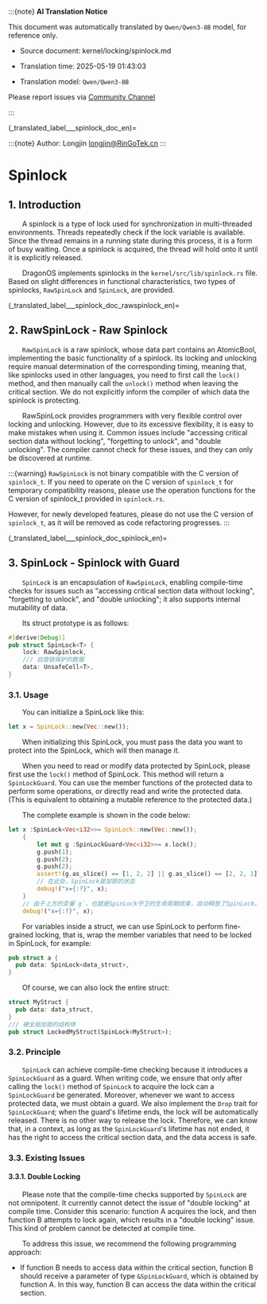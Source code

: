 :::{note}
**AI Translation Notice**

This document was automatically translated by `Qwen/Qwen3-8B` model, for reference only.

- Source document: kernel/locking/spinlock.md

- Translation time: 2025-05-19 01:43:03

- Translation model: `Qwen/Qwen3-8B`

Please report issues via [Community Channel](https://github.com/DragonOS-Community/DragonOS/issues)

:::

(_translated_label___spinlock_doc_en)=

:::{note}
Author: Longjin <longjin@RinGoTek.cn>
:::

# Spinlock

## 1. Introduction

&emsp;&emsp;A spinlock is a type of lock used for synchronization in multi-threaded environments. Threads repeatedly check if the lock variable is available. Since the thread remains in a running state during this process, it is a form of busy waiting. Once a spinlock is acquired, the thread will hold onto it until it is explicitly released.

&emsp;&emsp;DragonOS implements spinlocks in the `kernel/src/lib/spinlock.rs` file. Based on slight differences in functional characteristics, two types of spinlocks, `RawSpinLock` and `SpinLock`, are provided.

(_translated_label___spinlock_doc_rawspinlock_en)=
## 2. RawSpinLock - Raw Spinlock

&emsp;&emsp;`RawSpinLock` is a raw spinlock, whose data part contains an AtomicBool, implementing the basic functionality of a spinlock. Its locking and unlocking require manual determination of the corresponding timing, meaning that, like spinlocks used in other languages, you need to first call the `lock()` method, and then manually call the `unlock()` method when leaving the critical section. We do not explicitly inform the compiler of which data the spinlock is protecting.

&emsp;&emsp;RawSpinLock provides programmers with very flexible control over locking and unlocking. However, due to its excessive flexibility, it is easy to make mistakes when using it. Common issues include "accessing critical section data without locking", "forgetting to unlock", and "double unlocking". The compiler cannot check for these issues, and they can only be discovered at runtime.

:::{warning}
`RawSpinLock` is not binary compatible with the C version of `spinlock_t`. If you need to operate on the C version of `spinlock_t` for temporary compatibility reasons, please use the operation functions for the C version of spinlock_t provided in `spinlock.rs`.

However, for newly developed features, please do not use the C version of `spinlock_t`, as it will be removed as code refactoring progresses.
:::

(_translated_label___spinlock_doc_spinlock_en)=
## 3. SpinLock - Spinlock with Guard

&emsp;&emsp;`SpinLock` is an encapsulation of `RawSpinLock`, enabling compile-time checks for issues such as "accessing critical section data without locking", "forgetting to unlock", and "double unlocking"; it also supports internal mutability of data.

&emsp;&emsp;Its struct prototype is as follows:

```rust
#[derive(Debug)]
pub struct SpinLock<T> {
    lock: RawSpinlock,
    /// 自旋锁保护的数据
    data: UnsafeCell<T>,
}
```

### 3.1. Usage

&emsp;&emsp;You can initialize a SpinLock like this:

```rust
let x = SpinLock::new(Vec::new());
```

&emsp;&emsp;When initializing this SpinLock, you must pass the data you want to protect into the SpinLock, which will then manage it.

&emsp;&emsp;When you need to read or modify data protected by SpinLock, please first use the `lock()` method of SpinLock. This method will return a `SpinLockGuard`. You can use the member functions of the protected data to perform some operations, or directly read and write the protected data. (This is equivalent to obtaining a mutable reference to the protected data.)

&emsp;&emsp;The complete example is shown in the code below:

```rust
let x :SpinLock<Vec<i32>>= SpinLock::new(Vec::new());
    {
        let mut g :SpinLockGuard<Vec<i32>>= x.lock();
        g.push(1);
        g.push(2);
        g.push(2);
        assert!(g.as_slice() == [1, 2, 2] || g.as_slice() == [2, 2, 1]);
        // 在此处，SpinLock是加锁的状态
        debug!("x={:?}", x);
    }
    // 由于上方的变量`g`，也就是SpinLock守卫的生命周期结束，自动释放了SpinLock。因此，在此处，SpinLock是放锁的状态
    debug!("x={:?}", x);
```

&emsp;&emsp;For variables inside a struct, we can use SpinLock to perform fine-grained locking, that is, wrap the member variables that need to be locked in SpinLock, for example:

```rust
pub struct a {
  pub data: SpinLock<data_struct>,
}
```

&emsp;&emsp;Of course, we can also lock the entire struct:

```rust
struct MyStruct {
  pub data: data_struct,
}
/// 被全局加锁的结构体
pub struct LockedMyStruct(SpinLock<MyStruct>);
```

### 3.2. Principle

&emsp;&emsp;`SpinLock` can achieve compile-time checking because it introduces a `SpinLockGuard` as a guard. When writing code, we ensure that only after calling the `lock()` method of `SpinLock` to acquire the lock can a `SpinLockGuard` be generated. Moreover, whenever we want to access protected data, we must obtain a guard. We also implement the `Drop` trait for `SpinLockGuard`; when the guard's lifetime ends, the lock will be automatically released. There is no other way to release the lock. Therefore, we can know that, in a context, as long as the `SpinLockGuard`'s lifetime has not ended, it has the right to access the critical section data, and the data access is safe.

### 3.3. Existing Issues

#### 3.3.1. Double Locking

&emsp;&emsp;Please note that the compile-time checks supported by `SpinLock` are not omnipotent. It currently cannot detect the issue of "double locking" at compile time. Consider this scenario: function A acquires the lock, and then function B attempts to lock again, which results in a "double locking" issue. This kind of problem cannot be detected at compile time.

&emsp;&emsp;To address this issue, we recommend the following programming approach:

- If function B needs to access data within the critical section, function B should receive a parameter of type `&SpinLockGuard`, which is obtained by function A. In this way, function B can access the data within the critical section.
